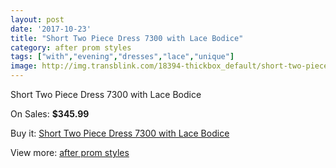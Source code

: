 ```yaml
---
layout: post
date: '2017-10-23'
title: "Short Two Piece Dress 7300 with Lace Bodice"
category: after prom styles
tags: ["with","evening","dresses","lace","unique"]
image: http://img.transblink.com/18394-thickbox_default/short-two-piece-dress-7300-with-lace-bodice.jpg
---
```

Short Two Piece Dress 7300 with Lace Bodice

On Sales: **$345.99**
<a href="https://www.transblink.com/en/after-prom-styles/5752-short-two-piece-dress-7300-with-lace-bodice.html"><amp-img layout="responsive" width="600" height="600" src="//img.transblink.com/18394-thickbox_default/short-two-piece-dress-7300-with-lace-bodice.jpg" alt="Short Two Piece Dress 7300 with Lace Bodice 0" /></a>
<a href="https://www.transblink.com/en/after-prom-styles/5752-short-two-piece-dress-7300-with-lace-bodice.html"><amp-img layout="responsive" width="600" height="600" src="//img.transblink.com/18398-thickbox_default/short-two-piece-dress-7300-with-lace-bodice.jpg" alt="Short Two Piece Dress 7300 with Lace Bodice 1" /></a>
<a href="https://www.transblink.com/en/after-prom-styles/5752-short-two-piece-dress-7300-with-lace-bodice.html"><amp-img layout="responsive" width="600" height="600" src="//img.transblink.com/18397-thickbox_default/short-two-piece-dress-7300-with-lace-bodice.jpg" alt="Short Two Piece Dress 7300 with Lace Bodice 2" /></a>
<a href="https://www.transblink.com/en/after-prom-styles/5752-short-two-piece-dress-7300-with-lace-bodice.html"><amp-img layout="responsive" width="600" height="600" src="//img.transblink.com/18396-thickbox_default/short-two-piece-dress-7300-with-lace-bodice.jpg" alt="Short Two Piece Dress 7300 with Lace Bodice 3" /></a>
<a href="https://www.transblink.com/en/after-prom-styles/5752-short-two-piece-dress-7300-with-lace-bodice.html"><amp-img layout="responsive" width="600" height="600" src="//img.transblink.com/18395-thickbox_default/short-two-piece-dress-7300-with-lace-bodice.jpg" alt="Short Two Piece Dress 7300 with Lace Bodice 4" /></a>

Buy it: [Short Two Piece Dress 7300 with Lace Bodice](https://www.transblink.com/en/after-prom-styles/5752-short-two-piece-dress-7300-with-lace-bodice.html "Short Two Piece Dress 7300 with Lace Bodice")

View more: [after prom styles](https://www.transblink.com/en/55-after-prom-styles "after prom styles")